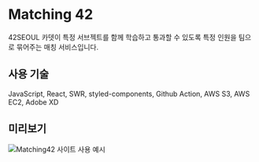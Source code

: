 # Matching 42

42SEOUL 카뎃이 특정 서브젝트를 함께 학습하고 통과할 수 있도록 특정 인원을 팀으로 묶어주는 매칭 서비스입니다.

## 사용 기술

JavaScript, React, SWR, styled-components, Github Action, AWS S3, AWS EC2, Adobe XD

## 미리보기

![Matching42 사이트 사용 예시](https://user-images.githubusercontent.com/37164467/152285934-438140a6-3a3a-4ec9-825c-d304d8e37fed.gif)
